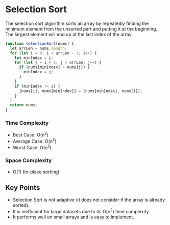 # Selection Sort

The selection sort algorithm sorts an array by repeatedly finding the minimum element from the unsorted part and putting it at the beginning. The largest element will end up at the last index of the array.

```Javascript
function selectionSort(nums) {
  let arrLen = nums.length;
  for (let i = 0; i < arrLen - 1; i++) {
    let minIndex = i;
    for (let j = i + 1; j < arrLen; j++) {
      if (nums[minIndex] > nums[j]) {
        minIndex = j;
      }
    }
    if (minIndex != i) {
      [nums[i], nums[minIndex]] = [nums[minIndex], nums[i]];
    }
  }
  return nums;
}
```

### Time Complexity

- Best Case: O(n<sup>2</sup>)
- Average Case: O(n<sup>2</sup>)
- Worst Case: O(n<sup>2</sup>)

### Space Complexity

- O(1) (In-place sorting)

## Key Points

- Selection Sort is not adaptive (it does not consider if the array is already sorted).
- It is inefficient for large datasets due to its O(n<sup>2</sup>) time complexity.
- It performs well on small arrays and is easy to implement.
